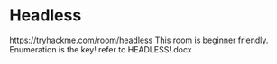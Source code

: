 # Headless
https://tryhackme.com/room/headless 
This room is beginner friendly. 
Enumeration is the key!
refer to HEADLESS!.docx

